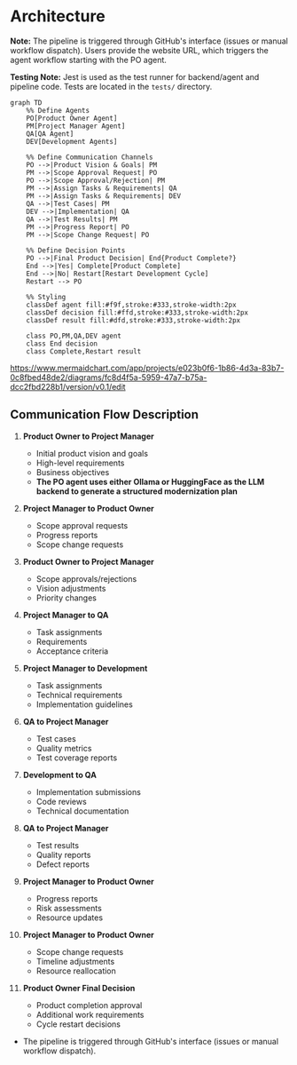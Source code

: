# Architecture

**Note:** The pipeline is triggered through GitHub's interface (issues or manual workflow dispatch). Users provide the website URL, which triggers the agent workflow starting with the PO agent.

**Testing Note:** Jest is used as the test runner for backend/agent and pipeline code. Tests are located in the `tests/` directory.

```mermaid
graph TD
    %% Define Agents
    PO[Product Owner Agent]
    PM[Project Manager Agent]
    QA[QA Agent]
    DEV[Development Agents]

    %% Define Communication Channels
    PO -->|Product Vision & Goals| PM
    PM -->|Scope Approval Request| PO
    PO -->|Scope Approval/Rejection| PM
    PM -->|Assign Tasks & Requirements| QA
    PM -->|Assign Tasks & Requirements| DEV
    QA -->|Test Cases| PM
    DEV -->|Implementation| QA
    QA -->|Test Results| PM
    PM -->|Progress Report| PO
    PM -->|Scope Change Request| PO

    %% Define Decision Points
    PO -->|Final Product Decision| End{Product Complete?}
    End -->|Yes| Complete[Product Complete]
    End -->|No| Restart[Restart Development Cycle]
    Restart --> PO

    %% Styling
    classDef agent fill:#f9f,stroke:#333,stroke-width:2px
    classDef decision fill:#ffd,stroke:#333,stroke-width:2px
    classDef result fill:#dfd,stroke:#333,stroke-width:2px

    class PO,PM,QA,DEV agent
    class End decision
    class Complete,Restart result
```

https://www.mermaidchart.com/app/projects/e023b0f6-1b86-4d3a-83b7-0c8fbed48de2/diagrams/fc8d4f5a-5959-47a7-b75a-dcc2fbd228b1/version/v0.1/edit

## Communication Flow Description

1. **Product Owner to Project Manager**

   - Initial product vision and goals
   - High-level requirements
   - Business objectives
   - **The PO agent uses either Ollama or HuggingFace as the LLM backend to generate a structured modernization plan**

2. **Project Manager to Product Owner**

   - Scope approval requests
   - Progress reports
   - Scope change requests

3. **Product Owner to Project Manager**

   - Scope approvals/rejections
   - Vision adjustments
   - Priority changes

4. **Project Manager to QA**

   - Task assignments
   - Requirements
   - Acceptance criteria

5. **Project Manager to Development**

   - Task assignments
   - Technical requirements
   - Implementation guidelines

6. **QA to Project Manager**

   - Test cases
   - Quality metrics
   - Test coverage reports

7. **Development to QA**

   - Implementation submissions
   - Code reviews
   - Technical documentation

8. **QA to Project Manager**

   - Test results
   - Quality reports
   - Defect reports

9. **Project Manager to Product Owner**

   - Progress reports
   - Risk assessments
   - Resource updates

10. **Project Manager to Product Owner**

    - Scope change requests
    - Timeline adjustments
    - Resource reallocation

11. **Product Owner Final Decision**
    - Product completion approval
    - Additional work requirements
    - Cycle restart decisions

- The pipeline is triggered through GitHub's interface (issues or manual workflow dispatch).
